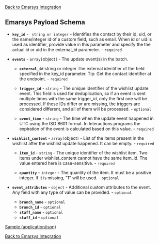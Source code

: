 [Back to Emarsys Integration](/emarsysIntegration.md)

## Emarsys Payload Schema  

- **`key_id`** - ` string or integer` - Identifies the contact by their id, uid, or the name/integer id of a custom field, such as email. When id or uid is used as identifier, provide value in this parameter and specify the the actual id or uid in the external_id parameter. - `required`

- **`events`** - `array[`object`]` - The update event(s) in the batch.

  - **`external_id`**
string or integer
The external identifier of the field specified in the key_id parameter. Tip: Get the contact identifier at the  endpoint. - `required`

  - **`trigger_id`** - `string` - The unique identifier of the wishlist update event. This field is used for deduplication, so if an event is sent multiple times with the same trigger_id, only the first one will be processed. If these IDs differ or are missing, the triggers are considered different, and all of them will be processed. - `optional`

  - **`event_time`** - `string` - The time when the update event happened in UTC using the ISO 8601 format. In Interactions programs the expiration of the event is calculated based on this value. - `required`

- **`wishlist_content`** - `array[`object`]` - List of the items present in the wishlist after the wishlist update happened. It can be empty. - `required`


  - **`item_id`** - `string` - The unique identifier of the wishlist item. Two items under wishlist_content cannot have the same item_id. The value entered here is case-sensitive. - `required`


  - **`quantity`** - `integer` - The quantity of the item. It must be a positive integer. If it is missing, "1" will be used. - `optional`

- **`event_attributes`** - `object` - Additional custom attributes to the event. Any field with any type of value can be provided. - `optional`

    - **`branch_name`**  - `optional`
    - **`branch_id`** - `optional`
    - **`staff_name`** - `optional`
    - **`staff_id`** - `optional`
  

[Sample (application/json)](emarsysSampleRequest.md#example-applicationjson)

[Back to Emarsys Integration](/emarsysIntegration.md)

    

